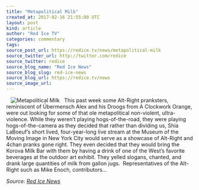 ```yaml
---
title: "Metapolitical Milk"
created_at: 2017-02-16 21:55:00 UTC
layout: post
kind: article
author: "Red Ice TV"
categories: commentary
tags: 
source_post_url: https://redice.tv/news/metapolitical-milk
source_twitter_url: http://twitter.com/redice
source_twitter: redice
source_blog_name: "Red Ice News"
source_blog_slug: red-ice-news
source_blog_url: https://redice.tv/news
source_image_url: 
---
```

<img align="left" hspace="12" alt="Metapolitical Milk" src="https://rdice.net/a/c/n/17/02162253-metamilks123.9cd7b47f.jpg"> This past week some Alt-Right pranksters, reminiscent of Übermensch Alex and his Droogs from A Clockwork Orange, were out looking for some of that ole metapolitical non-violent, ultra-violence. While they weren’t playing hogs-of-the-road, they were playing hogs-of-the-camera as they decided that rather than dividing us, Shia LaBoeuf’s short lived, four-year-long live stream at the Museum of the Moving Image in New York City would serve as a showcase of Alt-Right and 4chan pranks gone right. They even decided that they would bring the Korova Milk Bar with them by having a drink of one of the West’s favorite beverages at the outdoor art exhibit. They yelled slogans, chanted, and drank large quantities of milk from gallon jugs.  Representatives of the Alt-Right such as Mike Enoch, contributors&#8230;<div class="">
    <i>Source: <a href="https://redice.tv/news">Red Ice News</a></i>
</div>
